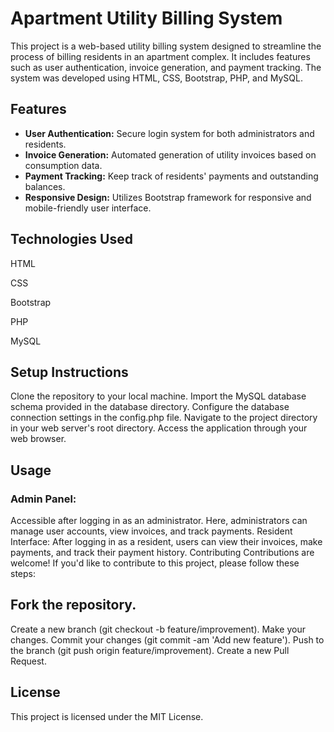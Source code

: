 # Apartment Utility Billing System
This project is a web-based utility billing system designed to streamline the process of billing residents in an apartment complex. It includes features such as user authentication, invoice generation, and payment tracking. The system was developed using HTML, CSS, Bootstrap, PHP, and MySQL.

## Features
- **User Authentication:** Secure login system for both administrators and residents.
- **Invoice Generation:** Automated generation of utility invoices based on consumption data.
- **Payment Tracking:** Keep track of residents' payments and outstanding balances.
- **Responsive Design:** Utilizes Bootstrap framework for responsive and mobile-friendly user interface.

## Technologies Used
HTML

CSS

Bootstrap

PHP

MySQL


## Setup Instructions
Clone the repository to your local machine.
Import the MySQL database schema provided in the database directory.
Configure the database connection settings in the config.php file.
Navigate to the project directory in your web server's root directory.
Access the application through your web browser.

## Usage
### Admin Panel:
Accessible after logging in as an administrator. Here, administrators can manage user accounts, view invoices, and track payments.
Resident Interface: After logging in as a resident, users can view their invoices, make payments, and track their payment history.
Contributing
Contributions are welcome! If you'd like to contribute to this project, please follow these steps:

## Fork the repository.
Create a new branch (git checkout -b feature/improvement).
Make your changes.
Commit your changes (git commit -am 'Add new feature').
Push to the branch (git push origin feature/improvement).
Create a new Pull Request.

## License
This project is licensed under the MIT License.
